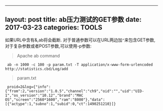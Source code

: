  ---
 layout: post
 title:  ab压力测试的GET参数
 date:   2017-03-23
 categories: TOOLS
 ---

如果URL中含有&,ab将会截断.
对于普通参数可以在URL两边加`"`来包含GET参数, 对于复杂参数或者POST参数,可以使用-p参数:


> Apache ab command

```
 ab -n 1000 -c 100 -p param.txt -T application/x-www-form-urlencoded http://statistics.cbd/Log/add
```

> param.txt

```
 proid=2&log={"info":{"from":2,"version":"1.0.5","channel":"ch9","oid":"","uid":"UID-1","os_version":"10.12","brand":"MAC OS","screen":"2560*1600","ram":"8000"},"data":[{"actype":1,"subno":1,"subid":0,"ct":1490251210}]}

```